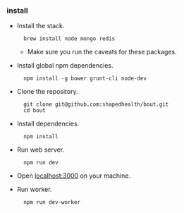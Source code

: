 ### install

* Install the stack.

        brew install node mongo redis

    * Make sure you run the caveats for these packages.

* Install global npm dependencies.

        npm install -g bower grunt-cli node-dev

* Clone the repository.

        git clone git@github.com:shapedhealth/bout.git
        cd bout

* Install dependencies.

        npm install

* Run web server.

        npm run dev

* Open [localhost:3000](http://localhost:3000) on your machine.

* Run worker.

        npm run dev-worker